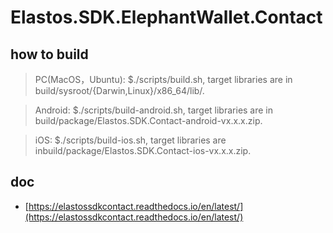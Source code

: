 # Elastos.SDK.ElephantWallet.Contact

## how to build

> PC(MacOS，Ubuntu): $./scripts/build.sh, target libraries are in build/sysroot/{Darwin,Linux}/x86_64/lib/.

> Android:           $./scripts/build-android.sh, target libraries are in build/package/Elastos.SDK.Contact-android-vx.x.x.zip.

> iOS:               $./scripts/build-ios.sh, target libraries are inbuild/package/Elastos.SDK.Contact-ios-vx.x.x.zip.


## doc

- [https://elastossdkcontact.readthedocs.io/en/latest/](https://elastossdkcontact.readthedocs.io/en/latest/)
